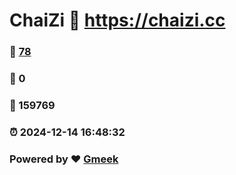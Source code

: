 # ChaiZi :link: https://chaizi.cc 
### :page_facing_up: [78](https://chaizi.cc/tag.html) 
### :speech_balloon: 0 
### :hibiscus: 159769 
### :alarm_clock: 2024-12-14 16:48:32 
### Powered by :heart: [Gmeek](https://github.com/Meekdai/Gmeek)
